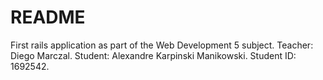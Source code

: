 # README

First rails application as part of the Web Development 5 subject.
Teacher: Diego Marczal. 
Student: Alexandre Karpinski Manikowski. 
Student ID: 1692542.